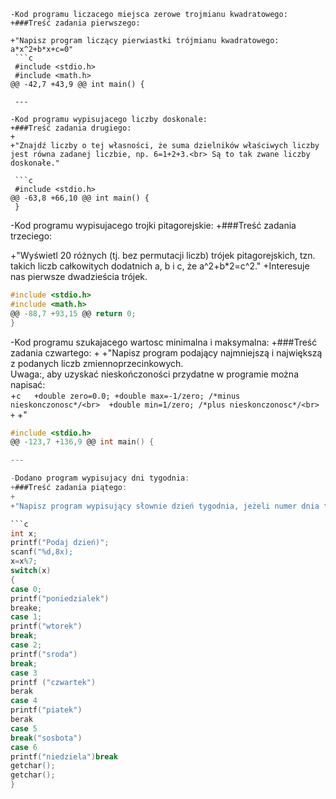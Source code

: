 ```
-Kod programu liczacego miejsca zerowe trojmianu kwadratowego:
+###Treść zadania pierwszego:
 
+"Napisz program liczący pierwiastki trójmianu kwadratowego: a*x^2+b*x+c=0"
 ```c
 #include <stdio.h>
 #include <math.h>
@@ -42,7 +43,9 @@ int main() {
 
 ---
 
-Kod programu wypisujacego liczby doskonale:
+###Treść zadania drugiego:
+
+"Znajdź liczby o tej własności, że suma dzielników właściwych liczby jest równa zadanej liczbie, np. 6=1+2+3.<br> Są to tak zwane liczby doskonałe."
 
 ```c
 #include <stdio.h>
@@ -63,8 +66,10 @@ int main() {
 }
 ```
 
-Kod programu wypisujacego trojki pitagorejskie:
+###Treść zadania trzeciego:
 
+"Wyświetl 20 różnych (tj. bez permutacji liczb) trójek pitagorejskich, tzn. takich liczb całkowitych dodatnich a, b i c, że a^2+b*2=c^2."
+Interesuje nas pierwsze dwadzieścia trójek.
 ```c
 #include <stdio.h>
 #include <math.h>
@@ -88,7 +93,15 @@ return 0;
 }
 ```
 
-Kod programu szukajacego wartosc minimalna i maksymalna:
+###Treść zadania czwartego:
+
+"Napisz program podający najmniejszą i największą z podanych liczb zmiennoprzecinkowych.<br> Uwaga:, aby uzyskać nieskończoności przydatne w programie można napisać:<br> 
+```c  
+double zero=0.0;
+double max=-1/zero; /*minus nieskonczonosc*/<br> 
+double min=1/zero; /*plus nieskonczonosc*/<br> 
+``` 
+"
 
 ```c
 #include <stdio.h>
@@ -123,7 +136,9 @@ int main() {
 
 ---
 
-Dodano program wypisujacy dni tygodnia:
+###Treść zadania piątego:
+
+"Napisz program wypisujący słownie dzień tygodnia, jeżeli numer dnia tygodnia jest znany jako liczba (np. 3).<br> Użyj instrukcji switch-case.
 
 ```c
int x;
printf("Podaj dzień)";
scanf("%d,8x);
x=x%7;
switch(x)
{
case 0;
printf("poniedzialek")
breake;
case 1;
printf("wtorek")
break;
case 2;
printf("sroda")
break;
case 3
printf ("czwartek")
berak
case 4
printf("piatek")
berak
case 5
break("sosbota")
case 6
printf("niedziela")break
getchar();
getchar();
} 
